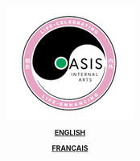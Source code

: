 <div style="text-align: center;">
<img src="./oasis-logo.png" alt="school logo" width="50%">

**[ENGLISH](./en.md)**

**[FRANÇAIS](./fr.md)**
</div>

